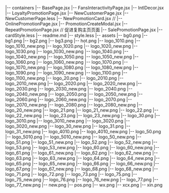 |-- containers
    |-- BasePage.jsx
    |-- FansInteractivityPage.jsx
    |-- IntlDecor.jsx
    |-- LoyaltyPromotionPage.jsx
    |-- NewCustomerPage.jsx
    |-- NewCustomerPage.less
    |-- NewPromotionCard.jsx                                // 
    |-- OnlinePromotionPage.jsx
    |-- PromotionCreateModal.jsx
    |-- RepeatPromotionPage.jsx                             // 促进复购主页页面
    |-- SalePromotionPage.jsx
    |-- cardStyle.less
    |-- readme.md
    |-- style.less
    |-- assets
        |-- bg0.png
        |-- bg1.png
        |-- bg2.png
        |-- bg3.png
        |-- hot.png
        |-- logo_1010.png
        |-- logo_1010_new.png
        |-- logo_1020.png
        |-- logo_1020_new.png
        |-- logo_1030.png
        |-- logo_1030_new.png
        |-- logo_1040.png
        |-- logo_1040_new.png
        |-- logo_1050.png
        |-- logo_1050_new.png
        |-- logo_1060.png
        |-- logo_1060_new.png
        |-- logo_1070.png
        |-- logo_1070_new.png
        |-- logo_1080.png
        |-- logo_1080_new.png
        |-- logo_1090.png
        |-- logo_1090_new.png
        |-- logo_1100.png
        |-- logo_1100_new.png
        |-- logo_20.png
        |-- logo_2010.png
        |-- logo_2010_new.png
        |-- logo_2020.png
        |-- logo_2020_new.png
        |-- logo_2030.png
        |-- logo_2030_new.png
        |-- logo_2040.png
        |-- logo_2040_new.png
        |-- logo_2050.png
        |-- logo_2050_new.png
        |-- logo_2060.png
        |-- logo_2060_new.png
        |-- logo_2070.png
        |-- logo_2070_new.png
        |-- logo_2080.png
        |-- logo_2080_new.png
        |-- logo_20_new.png
        |-- logo_21.png
        |-- logo_21_new.png
        |-- logo_22.png
        |-- logo_22_new.png
        |-- logo_23.png
        |-- logo_23_new.png
        |-- logo_30.png
        |-- logo_3010.png
        |-- logo_3010_new.png
        |-- logo_3020.png
        |-- logo_3020_new.png
        |-- logo_30_new.png
        |-- logo_31.png
        |-- logo_31_new.png
        |-- logo_4010.png
        |-- logo_4010_new.png
        |-- logo_50.png
        |-- logo_5010.png
        |-- logo_5010_new.png
        |-- logo_50_new.png
        |-- logo_51.png
        |-- logo_51_new.png
        |-- logo_52.png
        |-- logo_52_new.png
        |-- logo_53.png
        |-- logo_53_new.png
        |-- logo_60.png
        |-- logo_60_new.png
        |-- logo_61.png
        |-- logo_61_new.png
        |-- logo_62.png
        |-- logo_62_new.png
        |-- logo_63.png
        |-- logo_63_new.png
        |-- logo_64.png
        |-- logo_64_new.png
        |-- logo_65.png
        |-- logo_65_new.png
        |-- logo_66.png
        |-- logo_66_new.png
        |-- logo_67.png
        |-- logo_67_new.png
        |-- logo_68.png
        |-- logo_68_new.png
        |-- logo_71.png
        |-- logo_72.png
        |-- logo_73.png
        |-- logo_75.png
        |-- logo_75_new.png
        |-- logo_76.png
        |-- logo_76_new.png
        |-- logo_77.png
        |-- logo_77_new.png
        |-- new.png
        |-- pos.png
        |-- wx.png
        |-- xcx.png
        |-- xin.png

